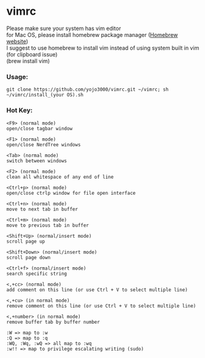 # vimrc

Please make sure your system has vim editor<br>
for Mac OS, please install homebrew package manager (<a href="http://brew.sh">Homebrew website</a>)<br>
I suggest to use homebrew to install vim instead of using system built in vim (for clipboard issue)<br>
(brew install vim)

### Usage:

```
git clone https://github.com/yojo3000/vimrc.git ~/vimrc; sh ~/vimrc/install_(your OS).sh
```


### Hot Key:
```
<F9> (normal mode)
open/close tagbar window
```

```
<F1> (normal mode)
open/close NerdTree windows
```

```
<Tab> (normal mode)
switch between windows
```

```
<F2> (normal mode)
clean all whitespace of any end of line
```

```
<Ctrl+p> (normal mode)
open/close ctrlp window for file open interface
```

```
<Ctrl+n> (normal mode)
move to next tab in buffer
```

```
<Ctrl+m> (normal mode)
move to previous tab in buffer
```

```
<Shift+Up> (normal/insert mode)
scroll page up
```

```
<Shift+Down> (normal/insert mode)
scroll page down
```

```
<Ctrl+f> (normal/insert mode)
search specific string
```

```
<,+cc> (normal mode)
add comment on this line (or use Ctrl + V to select multiple line) 
```

```
<,+cu> (in normal mode)
remove comment on this line (or use Ctrl + V to select multiple line) 
```

```
<,+number> (in normal mode)
remove buffer tab by buffer number
```

```
:W => map to :w
:Q => map to :q
:WQ, :Wq, :wQ => all map to :wq
:w!! => map to privilege escalating writing (sudo)
```
